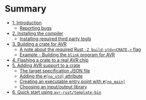 # Summary

- [1. Introduction](./001-introduction.md)
  - [Reporting bugs](./001.1-reporting-bugs.md)
- [2. Installing the compiler](./002-installing-the-compiler.md)
  - [Installing required third party tools](./002.1-installing-required-third-party-tools.md)
- [3. Building a crate for AVR](./003-building-a-crate-for-avr.md)
  - [A note about the required Rust `-Z build-std=<CRATE,>` flag](./003.2-note-about-rust-build-std-flag.md)
  - [Example - Building the `blink` program for AVR](./003.3-example-building-blink.md)
- [4. Flashing a crate to a real AVR chip](./004-flashing-a-crate-to-chip.md)
- [5. Adding AVR support to a crate](./005-add-avr-support-to-crate.md)
  - [The target specification JSON file](./005.1-the-target-specification-json-file.md)
  - [Adding the `#[no_std]` attribute](./005.2-adding-no-std-attribute.md)
  - [Creating an executable entry point with `#[no_main]`](./005.3-creating-an-executable-entry-point.md)
  - [Choosing an input/output library](./005.4-choosing-an-io-library.md)
- [6. Quick start using `avr-rust/template-bin`](./006-new-crate-template-quickstart.md)
